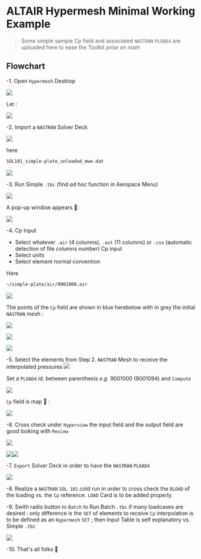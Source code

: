 # ALTAIR Hypermesh Minimal Working Example

> Some simple sample Cp field and associated `NASTRAN` `PLOAD4` are uploaded here to ease the Toolkit *prise en main*

## Flowchart

-1. Open `Hypermesh` Desktop

![](01.png)

Let :

![](02.png)

-2. Import a `NASTRAN` Solver Deck

![](03.png)

here

```bash
SOL101_simple-plate_unloaded_mwe.dat
```
![](04_.png)

-3. Run Simple `.tbc` (find *ad hoc* function in Aeropace Menu)

![](05.png)

A pop-up window appears :tada::

![](06.png)

-4. Cp Input
  - Select whatever `.air` (4 columns), `.avt` (11 columns) or `.csv` (automatic detection of file columns number) Cp input
  - Select units
  - Select element normal convention

Here

```bash
~/simple-plate/air/9001000.air
```
![](07__.png)

The points of the `Cp` field are shown in blue herebelow with in grey the initial `NASTRAN` mesh :

![](08_.png)

![](09_.png)

![](10_.png)

-5. Select the elements from Step 2. `NASTRAN` Mesh to receive the interpolated pressures
![](11.0_.png)

Set a `PLOAD4` id. between parenthesis *e.g.* 9001000 (9001094) and `Compute`

![](12_.png)

`Cp` field is map :tada: :

![](13_.png)

-6. Cross check under `Hyperview` the input field and the output field are good looking with `Review`

![](15_.png)

![](16_.png)![](17_.png)

-7. `Export` Solver Deck in order to have the `NASTRAN` `PLOAD4`

![](14.png)

-8. Realize a `NASTRAN` `SOL 101` cold run in order to cross check the `OLOAD` of the loading vs. the `Cp` reference. `LOAD` Card is to be added properly.

-9. Swith radio button to `Batch`  to Run Batch `.tbc` if many loadcases are desired : only difference is the `SET` of elements to receive `Cp`  interpolation is to be defined as an `Hypermesh` `SET` ; then Input Table is self explanatory vs. Simple `.tbc`

![](18.png)

-10. That's all folks :rocket:
